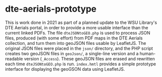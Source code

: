 # dte-aerials-prototype
This is work done in 2021 as part of a planned update to the WSU Library's DTE Aerials portal, in order to provide a more usable interface than the current linked PDFs.
The file `dteJSONtoGEO.php` is used to process JSON files, produced (with some effort) from PDF maps in the DTE Aerials collection, and turn them into geoJSON files usable by LeafletJS. The original JSON files were placed in the `json/` directory, and the PHP script creates two geoJSON files in `geoJson/`, a single-line version and a human-readable version (`_Access`). These geoJSON files are erased and rewritten each time `dteJSONtoGEO.php` is run.
`index.hmtl` provides a simple prototype interface for displaying the geoGSON data using LeafletJS.
